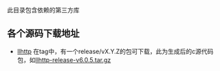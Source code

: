 此目录包含依赖的第三方库

 
各个源码下载地址
---------------
* [llhttp](https://github.com/nodejs/llhttp/tags)
在tag中，有一个release/vX.Y.Z的包可下载，此为生成后的c源代码包，如[llhttp-release-v6.0.5.tar.gz](https://github.com/nodejs/llhttp/releases/tag/release%2Fv6.0.5)
